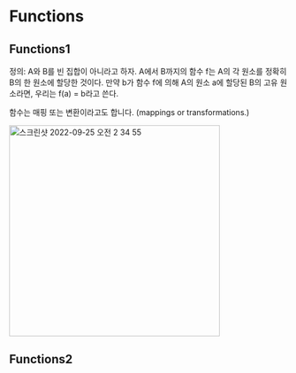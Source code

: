 # Functions

## Functions1

정의: A와 B를 빈 집합이 아니라고 하자. A에서 B까지의 함수 f는 A의 각 원소를 정확히 B의 한 원소에 할당한 것이다. 
만약 b가 함수 f에 의해 A의 원소 a에 할당된 B의 고유 원소라면, 우리는 f(a) = b라고 쓴다.

함수는 매핑 또는 변환이라고도 합니다. (mappings or transformations.)

<img width="381" alt="스크린샷 2022-09-25 오전 2 34 55" src="https://user-images.githubusercontent.com/103713510/192111302-fc5fed36-a9a6-471e-a5a9-f342c965e39c.png">

## Functions2
